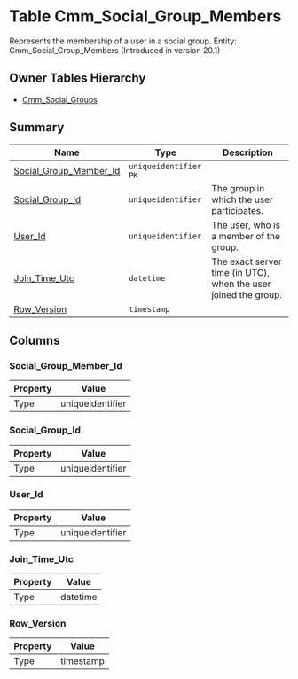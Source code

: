 # Table Cmm_Social_Group_Members

Represents the membership of a user in a social group. Entity: Cmm_Social_Group_Members (Introduced in version 20.1)

## Owner Tables Hierarchy

* [Cmm_Social_Groups](Cmm_Social_Groups.md)

## Summary

| Name | Type | Description |
| - | - | --- |
|[Social_Group_Member_Id](#social_group_member_id)|`uniqueidentifier` `PK`||
|[Social_Group_Id](#social_group_id)|`uniqueidentifier` |The group in which the user participates.|
|[User_Id](#user_id)|`uniqueidentifier` |The user, who is a member of the group.|
|[Join_Time_Utc](#join_time_utc)|`datetime` |The exact server time (in UTC), when the user joined the group.|
|[Row_Version](#row_version)|`timestamp` ||

## Columns

### Social_Group_Member_Id

| Property | Value |
| - | - |
|Type|uniqueidentifier|

### Social_Group_Id

| Property | Value |
| - | - |
|Type|uniqueidentifier|

### User_Id

| Property | Value |
| - | - |
|Type|uniqueidentifier|

### Join_Time_Utc

| Property | Value |
| - | - |
|Type|datetime|

### Row_Version

| Property | Value |
| - | - |
|Type|timestamp|



